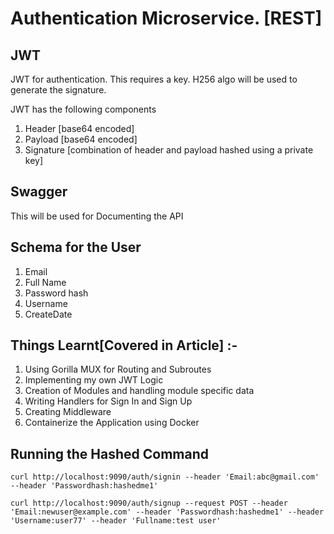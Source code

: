 # Authentication Microservice. \[REST\]
## JWT
 JWT for authentication. This requires a key. H256 algo will be used to generate the signature.


JWT has the following components
1. Header \[base64 encoded\]
2. Payload \[base64 encoded\]
3. Signature \[combination of header and payload hashed using a private key\]

## Swagger
This will be used for Documenting the API

## Schema for the User
1. Email
2. Full Name
3. Password hash
4. Username
5. CreateDate

## Things Learnt\[Covered in Article\] :-
1. Using Gorilla MUX for Routing and Subroutes
2. Implementing my own JWT Logic
3. Creation of Modules and handling module specific data
4. Writing Handlers for Sign In and Sign Up
5. Creating Middleware
6. Containerize the Application using Docker

## Running the Hashed Command

`curl http://localhost:9090/auth/signin --header 'Email:abc@gmail.com' --header 'Passwordhash:hashedme1'`

`curl http://localhost:9090/auth/signup --request POST --header 'Email:newuser@example.com' --header 'Passwordhash:hashedme1' --header 'Username:user77' --header 'Fullname:test user'`
